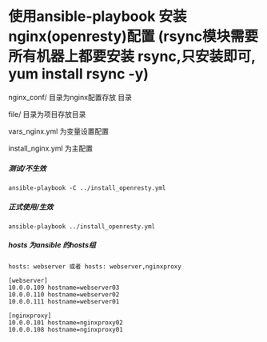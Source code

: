 # 使用ansible-playbook 安装nginx(openresty)配置 (rsync模块需要所有机器上都要安装 rsync,只安装即可, yum install rsync -y)

nginx_conf/ 目录为nginx配置存放 目录

file/ 目录为项目存放目录

vars_nginx.yml 为变量设置配置

install_nginx.yml 为主配置



##### 测试/不生效
```
ansible-playbook -C ../install_openresty.yml
```


##### 正式使用/生效
```
ansible-playbook ../install_openresty.yml
```

##### hosts 为ansible 的hosts组
```
hosts: webserver 或者 hosts: webserver,nginxproxy

[webserver]
10.0.0.109 hostname=webserver03
10.0.0.110 hostname=webserver02
10.0.0.111 hostname=webserver01

[nginxproxy]
10.0.0.101 hostname=nginxproxy02
10.0.0.108 hostname=nginxproxy01

```
